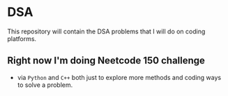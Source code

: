 # DSA
This repository will contain the DSA problems that I will do on coding platforms.

## Right now I'm doing Neetcode 150 challenge 
- via `Python` and `C++` both just to explore more methods and coding ways to solve a problem.
